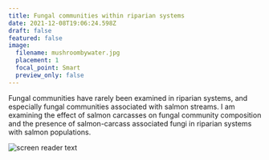 ```yaml
---
title: Fungal communities within riparian systems
date: 2021-12-08T19:06:24.598Z
draft: false
featured: false
image:
  filename: mushroombywater.jpg
  placement: 1
  focal_point: Smart
  preview_only: false
---
```

Fungal communities have rarely been examined in riparian systems, and especially fungal communities associated with salmon streams. I am examining the effect of salmon carcasses on fungal community composition and the presence of salmon-carcass associated fungi in riparian systems with salmon populations. 

![screen reader text](amanita.jpg "caption")
